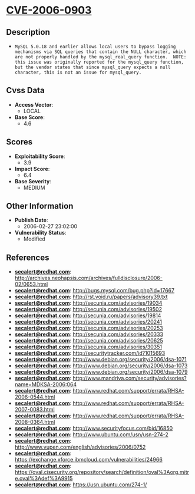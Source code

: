 
# [CVE-2006-0903](http://archives.neohapsis.com/archives/fulldisclosure/2006-02/0653.html)

## Description

- `MySQL 5.0.18 and earlier allows local users to bypass logging mechanisms via SQL queries that contain the NULL character, which are not properly handled by the mysql_real_query function.  NOTE: this issue was originally reported for the mysql_query function, but the vendor states that since mysql_query expects a null character, this is not an issue for mysql_query.`

## Cvss Data

- **Access Vector**:
  - LOCAL
- **Base Score**:
  - 4.6

## Scores

- **Exploitability Score**:
  - 3.9
- **Impact Score**:
  - 6.4
- **Base Severity**:
  - MEDIUM

## Other Information

- **Publish Date**:
  - 2006-02-27 23:02:00
- **Vulnerability Status**:
  - Modified

## References

- **secalert@redhat.com**: http://archives.neohapsis.com/archives/fulldisclosure/2006-02/0653.html
- **secalert@redhat.com**: http://bugs.mysql.com/bug.php?id=17667
- **secalert@redhat.com**: http://rst.void.ru/papers/advisory39.txt
- **secalert@redhat.com**: http://secunia.com/advisories/19034
- **secalert@redhat.com**: http://secunia.com/advisories/19502
- **secalert@redhat.com**: http://secunia.com/advisories/19814
- **secalert@redhat.com**: http://secunia.com/advisories/20241
- **secalert@redhat.com**: http://secunia.com/advisories/20253
- **secalert@redhat.com**: http://secunia.com/advisories/20333
- **secalert@redhat.com**: http://secunia.com/advisories/20625
- **secalert@redhat.com**: http://secunia.com/advisories/30351
- **secalert@redhat.com**: http://securitytracker.com/id?1015693
- **secalert@redhat.com**: http://www.debian.org/security/2006/dsa-1071
- **secalert@redhat.com**: http://www.debian.org/security/2006/dsa-1073
- **secalert@redhat.com**: http://www.debian.org/security/2006/dsa-1079
- **secalert@redhat.com**: http://www.mandriva.com/security/advisories?name=MDKSA-2006:064
- **secalert@redhat.com**: http://www.redhat.com/support/errata/RHSA-2006-0544.html
- **secalert@redhat.com**: http://www.redhat.com/support/errata/RHSA-2007-0083.html
- **secalert@redhat.com**: http://www.redhat.com/support/errata/RHSA-2008-0364.html
- **secalert@redhat.com**: http://www.securityfocus.com/bid/16850
- **secalert@redhat.com**: http://www.ubuntu.com/usn/usn-274-2
- **secalert@redhat.com**: http://www.vupen.com/english/advisories/2006/0752
- **secalert@redhat.com**: https://exchange.xforce.ibmcloud.com/vulnerabilities/24966
- **secalert@redhat.com**: https://oval.cisecurity.org/repository/search/definition/oval%3Aorg.mitre.oval%3Adef%3A9915
- **secalert@redhat.com**: https://usn.ubuntu.com/274-1/

